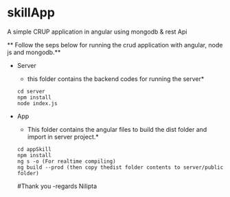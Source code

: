 # skillApp
A simple CRUP application in angular using mongodb &amp; rest Api

** Follow the seps below for running the crud application with angular, node js and mongodb.**

- Server
  * this folder contains the backend codes for running the server*
  ```
  cd server
  npm install
  node index.js
  ```
  
- App
  * This folder contains the angular files to build the dist folder and import in server project.*
  
  ```
  cd appSkill
  npm install
  ng s -o (For realtime compiling)
  ng build --prod (then copy thedist folder contents to server/public folder)
  ```
  
  
  #Thank you
  -regards
  Nilipta
